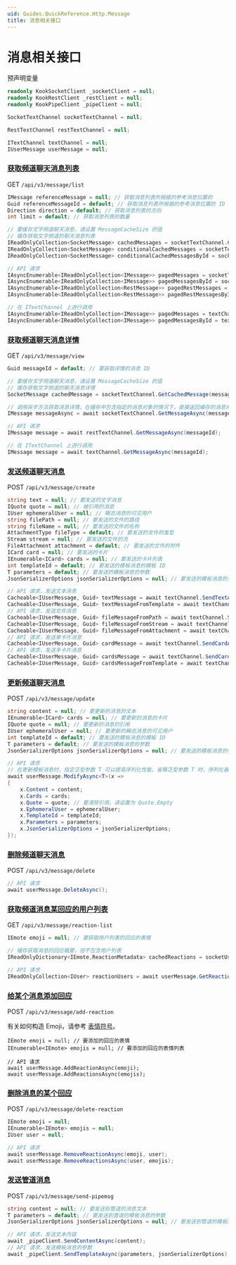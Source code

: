 ```yaml
---
uid: Guides.QuickReference.Http.Message
title: 消息相关接口
---
```


# 消息相关接口

预声明变量

```csharp
readonly KookSocketClient _socketClient = null;
readonly KookRestClient _restClient = null;
readonly KookPipeClient _pipeClient = null;

SocketTextChannel socketTextChannel = null;

RestTextChannel restTextChannel = null;

ITextChannel textChannel = null;
IUserMessage userMessage = null;
```

### [获取频道聊天消息列表]

GET `/api/v3/message/list`

```csharp
IMessage referenceMessage = null; // 获取消息列表所根据的参考消息位置的
Guid referenceMessageId = default; // 获取消息列表所根据的参考消息位置的 ID
Direction direction = default; // 获取消息列表的方向
int limit = default; // 获取消息列表的数量

// 要缓存文字频道聊天消息，请设置 MessageCacheSize 的值
// 缓存获取文字频道的聊天消息列表
IReadOnlyCollection<SocketMessage> cachedMessages = socketTextChannel.CachedMessages;
IReadOnlyCollection<SocketMessage> conditionalCachedMessages = socketTextChannel.GetCachedMessages(referenceMessage, direction, limit);
IReadOnlyCollection<SocketMessage> conditionalCachedMessagesById = socketTextChannel.GetCachedMessages(referenceMessageId, direction, limit);

// API 请求
IAsyncEnumerable<IReadOnlyCollection<IMessage>> pagedMessages = socketTextChannel.GetMessagesAsync(referenceMessage, direction, limit);
IAsyncEnumerable<IReadOnlyCollection<IMessage>> pagedMessagesById = socketTextChannel.GetMessagesAsync(referenceMessageId, direction, limit);
IAsyncEnumerable<IReadOnlyCollection<RestMessage>> pagedRestMessages = restTextChannel.GetMessagesAsync(referenceMessage, direction, limit);
IAsyncEnumerable<IReadOnlyCollection<RestMessage>> pagedRestMessagesById = restTextChannel.GetMessagesAsync(referenceMessageId, direction, limit);

// 在 ITextChannel 上进行调用
IAsyncEnumerable<IReadOnlyCollection<IMessage>> pagedMessages = textChannel.GetMessagesAsync(referenceMessage, direction, limit);
IAsyncEnumerable<IReadOnlyCollection<IMessage>> pagedMessagesById = textChannel.GetMessagesAsync(referenceMessageId, direction, limit);
```

### [获取频道聊天消息详情]

GET `/api/v3/message/view`

```csharp
Guid messageId = default; // 要获取详情的消息 ID

// 要缓存文字频道聊天消息，请设置 MessageCacheSize 的值
// 缓存获取文字频道的聊天消息详情
SocketMessage cachedMessage = socketTextChannel.GetCachedMessage(messageId);

// 调用异步方法获取消息详情，在缓存中包含指定的消息对象的情况下，直接返回缓存的消息对象，否则会发起 API 请求获取消息对象
IMessage messageAsync = await socketTextChannel.GetMessageAsync(messageId);

// API 请求
IMessage message = await restTextChannel.GetMessageAsync(messageId);

// 在 ITextChannel 上进行调用
IMessage message = await textChannel.GetMessageAsync(messageId);
```

### [发送频道聊天消息]

POST `/api/v3/message/create`

```csharp
string text = null; // 要发送的文字消息
IQuote quote = null; // 被引用的消息
IUser ephemeralUser = null; // 瞬态消息的可见用户
string filePath = null; // 要发送的文件的路径
string fileName = null; // 要发送的文件的名称
AttachmentType fileType = default; // 要发送的文件的类型
Stream stream = null; // 要发送的文件的流
FileAttachment attachment = default; // 要发送的文件的附件
ICard card = null; // 要发送的卡片
IEnumerable<ICard> cards = null; // 要发送的卡片列表
int templateId = default; // 要发送的模板消息的模板 ID
T parameters = default; // 要发送的模板消息的参数
JsonSerializerOptions jsonSerializerOptions = null; // 要发送的模板消息的参数的序列化选项

// API 请求，发送文本消息
Cacheable<IUserMessage, Guid> textMessage = await textChannel.SendTextAsync(text, quote, ephemeralUser);
Cacheable<IUserMessage, Guid> textMessageFromTemplate = await textChannel.SendTextAsync(templateId, parameters, quote, ephemeralUser, jsonSerializerOptions);
// API 请求，发送文件消息
Cacheable<IUserMessage, Guid> fileMessageFromPath = await textChannel.SendFileAsync(filePath, fileName, fileType, quote, ephemeralUser);
Cacheable<IUserMessage, Guid> fileMessageFromStream = await textChannel.SendFileAsync(stream, fileName, fileType, quote, ephemeralUser);
Cacheable<IUserMessage, Guid> fileMessageFromAttachment = await textChannel.SendFileAsync(attachment, quote, ephemeralUser);
// API 请求，发送单卡片消息
Cacheable<IUserMessage, Guid> cardMessage = await textChannel.SendCardAsync(card, quote, ephemeralUser);
// API 请求，发送多卡片消息
Cacheable<IUserMessage, Guid> cardsMessage = await textChannel.SendCardsAsync(cards, quote, ephemeralUser);
Cacheable<IUserMessage, Guid> cardsMessageFromTemplate = await textChannel.SendCardsAsync(templateId, parameters, quote, ephemeralUser, jsonSerializerOptions);
```

### [更新频道聊天消息]

POST `/api/v3/message/update`

```csharp
string content = null; // 要更新的消息的文本
IEnumerable<ICard> cards = null; // 要更新的消息的卡片
IQuote quote = null; // 要更新的消息的引用
IUser ephemeralUser = null; // 要更新的瞬态消息的可见用户
int templateId = default; // 要发送的模板消息的模板 ID
T parameters = default; // 要发送的模板消息的参数
JsonSerializerOptions jsonSerializerOptions = null; // 要发送的模板消息的参数的序列化选项

// API 请求
// 在更新模板消息时，指定泛型参数 T 可以提高序列化性能，省略泛型参数 T 时，序列化器将以序列化 object 的方式进行序列化
await userMessage.ModifyAsync<T>(x =>
{
    x.Content = content;
    x.Cards = cards;
    x.Quote = quote; // 要清除引用，请设置为 Quote.Empty
    x.EphemeralUser = ephemeralUser;
    x.TemplateId = templateId;
    x.Parameters = parameters;
    x.JsonSerializerOptions = jsonSerializerOptions;
});
```

### [删除频道聊天消息]

POST `/api/v3/message/delete`

```csharp
// API 请求
await userMessage.DeleteAsync();
```

### [获取频道消息某回应的用户列表]

GET `/api/v3/message/reaction-list`

```csharp
IEmote emoji = null; // 要获取用户列表的回应的表情

// 缓存获取消息的回应概要，但不包含用户列表
IReadOnlyDictionary<IEmote,ReactionMetadata> cachedReactions = socketUserMessage.Reactions;

// API 请求
IReadOnlyCollection<IUser> reactionUsers = await userMessage.GetReactionUsersAsync(emoji);
```

### [给某个消息添加回应]

POST `/api/v3/message/add-reaction`

有关如何构造 Emoji，请参考 [表情符号](xref:Guides.Emoji)。

```
IEmote emoji = null; // 要添加的回应的表情
IEnumerable<IEmote> emojis = null; // 要添加的回应的表情列表

// API 请求
await userMessage.AddReactionAsync(emoji);
await userMessage.AddReactionsAsync(emojis);
```

### [删除消息的某个回应]

POST `/api/v3/message/delete-reaction`

```csharp
IEmote emoji = null;
IEnumerable<IEmote> emojis = null;
IUser user = null;

// API 请求
await userMessage.RemoveReactionAsync(emoji, user);
await userMessage.RemoveReactionsAsync(user, emojis);
```

### [发送管道消息]

POST `/api/v3/message/send-pipemsg`

```csharp
string content = null; // 要发送到管道的消息文本
T parameters = default; // 要发送到管道的模板消息的参数
JsonSerializerOptions jsonSerializerOptions = null; // 要发送到管道的模板消息的参数的序列化选项

// API 请求，发送文本内容
await _pipeClient.SendContentAsync(content);
// API 请求，发送模板消息的参数
await _pipeClient.SendTemplateAsync(parameters, jsonSerializerOptions);
```


[获取频道聊天消息列表]: https://developer.kookapp.cn/doc/http/message#获取频道聊天消息列表
[获取频道聊天消息详情]: https://developer.kookapp.cn/doc/http/message#获取频道聊天消息详情
[发送频道聊天消息]: https://developer.kookapp.cn/doc/http/message#发送频道聊天消息
[更新频道聊天消息]: https://developer.kookapp.cn/doc/http/message#更新频道聊天消息
[删除频道聊天消息]: https://developer.kookapp.cn/doc/http/message#删除频道聊天消息
[获取频道消息某回应的用户列表]: https://developer.kookapp.cn/doc/http/message#获取频道消息某回应的用户列表
[给某个消息添加回应]: https://developer.kookapp.cn/doc/http/message#给某个消息添加回应
[删除消息的某个回应]: https://developer.kookapp.cn/doc/http/message#删除消息的某个回应
[发送管道消息]: https://developer.kookapp.cn/doc/http/message#发送管道消息
